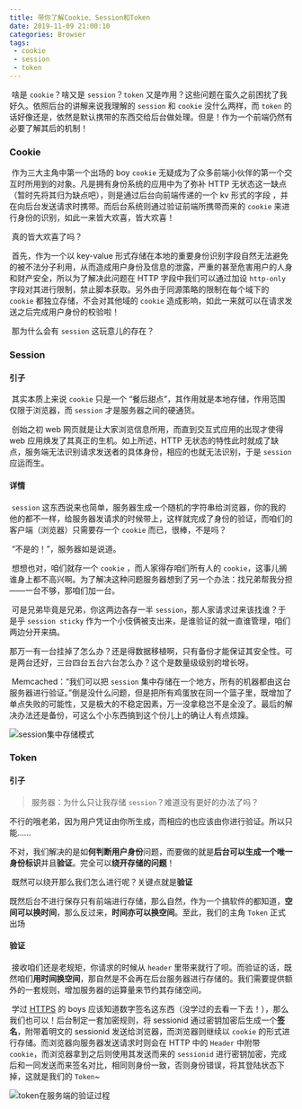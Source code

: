 ```yaml
---
title: 带你了解Cookie、Session和Token
date: 2019-11-09 21:00:10
categories: Browser
tags:
 - cookie
 - session
 - token
---
```


​		啥是 `cookie`？啥又是 `session`？`token` 又是咋用？这些问题在蛮久之前困扰了我好久。依照后台的讲解来说我理解的 `session` 和 `cookie` 没什么两样，而 `token` 的话好像还是，依然是默认携带的东西交给后台做处理。但是！作为一个前端仍然有必要了解其后的机制！

<!--more-->

### Cookie

​		作为三大主角中第一个出场的 boy `cookie` 无疑成为了众多前端小伙伴的第一个交互时所用到的对象。凡是拥有身份系统的应用中为了弥补 HTTP 无状态这一缺点（暂时先将其归为缺点吧），则是通过后台向前端传递的一个 kv 形式的字段 ，并在向后台发送请求时携带。而后台系统则通过验证前端所携带而来的 `cookie` 来进行身份的识别，如此一来皆大欢喜，皆大欢喜！

​		真的皆大欢喜了吗？

​		首先，作为一个以 key-value 形式存储在本地的重要身份识别字段自然无法避免的被不法分子利用，从而造成用户身份及信息的泄露，严重的甚至危害用户的人身和财产安全，所以为了解决此问题在 HTTP 字段中我们可以通过加设 `http-only` 字段对其进行限制，禁止脚本获取。另外由于同源策略的限制在每个域下的 `cookie` 都独立存储，不会对其他域的 `cookie` 造成影响，如此一来就可以在请求发送之后完成用户身份的校验啦！

​		那为什么会有 `session` 这玩意儿的存在？

### Session

#### 引子

​		其实本质上来说 `cookie` 只是一个 “餐后甜点”，其作用就是本地存储，作用范围仅限于浏览器，而 `session` 才是服务器之间的硬通货。

​		创始之初 web 网页就是让大家浏览信息所用，而直到交互式应用的出现才使得 web 应用焕发了其真正的生机。如上所述，HTTP 无状态的特性此时就成了缺点，服务端无法识别请求发送者的具体身份，相应的也就无法识别，于是 `session` 应运而生。

#### 详情

​		`session` 这东西说来也简单，服务器生成一个随机的字符串给浏览器，你的我的他的都不一样，给服务器发请求的时候带上，这样就完成了身份的验证，而咱们的客户端（浏览器）只需要存一个 `cookie` 而已，很棒，不是吗？

​		“不是的！”，服务器如是说道。

​		想想也对，咱们就存一个 `cookie` ，而人家得存咱们所有人的 `cookie`，这事儿搁谁身上都不高兴啊。为了解决这种问题服务器想到了另一个办法：找兄弟帮我分担——一台不够，那咱们加一台。

​		可是兄弟毕竟是兄弟，你这两边各存一半 `session`，那人家请求过来该找谁？于是乎 `session sticky` 作为一个小伎俩被支出来，是谁验证的就一直谁管理，咱们两边分开来搞。

​		那万一有一台挂掉了怎么办？还是得数据移植啊，只有备份才能保证其安全性。可是两台还好，三台四台五台六台怎么办？这个是数量级级别的增长呀。

​		Memcached：“我们可以把 `session` 集中存储在一个地方，所有的机器都由这台服务器进行验证。”倒是没什么问题，但是把所有鸡蛋放在同一个篮子里，既增加了单点失败的可能性，又是极大的不稳定因素，万一没拿稳岂不是全没了。最后的解决办法还是备份，可这么个小东西搞到这个份儿上的确让人有点烦躁。

![session集中存储模式]( https://ae01.alicdn.com/kf/H6f6b1ec3b0384e9d990640b9b6b77c7fw.png )

### Token

#### 引子

> 服务器：为什么只让我存储 `session`？难道没有更好的办法了吗？

​		不行的哦老弟，因为用户凭证由你所生成，而相应的也应该由你进行验证。所以只能……

​		不对，我们解决的是如**何判断用户身份**问题，而要做的就是**后台可以生成一个唯一身份标识**并且**验证**。完全可以**绕开存储的问题**！

​		既然可以绕开那么我们怎么进行呢？关键点就是**验证**

​		既然后台不进行保存只有前端进行存储，那么自然，作为一个搞软件的都知道，**空间可以换时间**，那么反过来，**时间亦可以换空间**。至此，我们的主角 `Token` 正式出场

#### 验证

​		接收咱们还是老规矩，你请求的时候从 `header` 里带来就行了呗。而验证的话，既然咱们**用时间换空间**，那自然是不会再在后台服务器进行存储的。我们需要提供额外的一套规则，增加服务器的运算量来节约其存储空间。

​		学过 [HTTPS]( [https://burning-shadow.github.io/2019/07/22/%E5%BD%BB%E5%BA%95%E6%90%9E%E6%87%82HTTPS%E5%8A%A0%E5%AF%86%E6%9C%BA%E5%88%B6/](https://burning-shadow.github.io/2019/07/22/彻底搞懂HTTPS加密机制/) ) 的 boys 应该知道数字签名这东西（没学过的去看一下去！），那么我们也可以！后台制定一套加密规则，将 sessionid 通过密钥加密后生成一个**签名**，附带着明文的 sessionid 发送给浏览器，而浏览器则继续以 `cookie` 的形式进行存储。而浏览器向服务器发送请求时则会在 HTTP 中的 `Header` 中附带 `cookie`，而浏览器拿到之后则使用其发送而来的 `sessionid` 进行密钥加密，完成后和一同发送而来签名对比，相同则身份一致，否则身份错误，将其登陆状态下掉，这就是我们的 `Token`~

![token在服务端的验证过程](https://pic.superbed.cn/item/5dc7e64a8e0e2e3ee9ff54fe.png)
